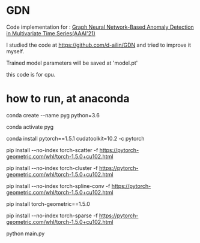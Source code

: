 # GDN

Code implementation for : [Graph Neural Network-Based Anomaly Detection in Multivariate Time Series(AAAI'21)](https://arxiv.org/pdf/2106.06947.pdf)

I studied the code at https://github.com/d-ailin/GDN and tried to improve it myself.

Trained model parameters will be saved at 'model.pt'

this code is for cpu.

# how to run, at anaconda

conda create --name pyg python=3.6

conda activate pyg

conda install pytorch==1.5.1 cudatoolkit=10.2 -c pytorch

pip install --no-index torch-scatter -f https://pytorch-geometric.com/whl/torch-1.5.0+cu102.html

pip install --no-index torch-cluster -f https://pytorch-geometric.com/whl/torch-1.5.0+cu102.html

pip install --no-index torch-spline-conv -f https://pytorch-geometric.com/whl/torch-1.5.0+cu102.html

pip install torch-geometric==1.5.0

pip install --no-index torch-sparse -f https://pytorch-geometric.com/whl/torch-1.5.0+cu102.html


python main.py


